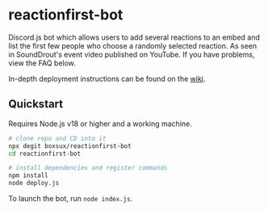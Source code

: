 # reactionfirst-bot

Discord.js bot which allows users to add several reactions to an embed and list the first few people who choose a randomly selected reaction. As seen in SoundDrout's event video published on YouTube. If you have problems, view the FAQ below.

In-depth deployment instructions can be found on the [wiki](https://github.com/boxsux/reactionfirst-bot/wiki).

## Quickstart

Requires Node.js v18 or higher and a working machine.

```bash
# clone repo and CD into it
npx degit boxsux/reactionfirst-bot
cd reactionfirst-bot

# install dependencies and register commands
npm install
node deploy.js
```

To launch the bot, run `node index.js`.
